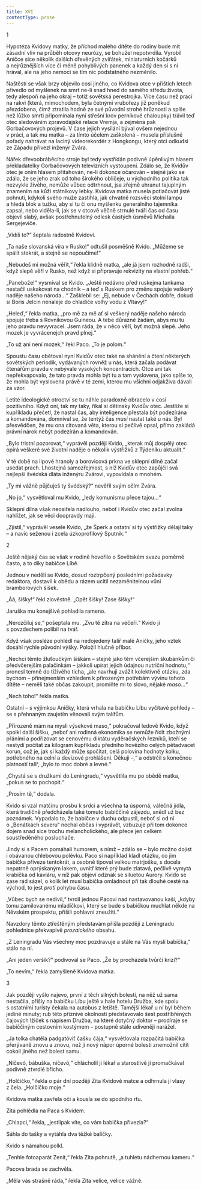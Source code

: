 ```yaml
---
title: XVI
contentType: prose
---
```


1

  

Hypotéza Kvidovy matky, že příchod malého dítěte do rodiny bude mít zásadní vliv na průběh otcovy neurózy, se bohužel nepotvrdila. Vyrobil Aničce sice několik dalších dřevěných zvířátek, miniaturních kočárků a nejrůznějších více či méně pohyblivých panenek a každý den si s ní hrával, ale na jeho nemoci se tím nic podstatného nezměnilo.

Naštěstí se však brzy objevilo cosi jiného, co Kvidova otce v příštích letech přivedlo od myšlenek na smrt ne-li snad hned do samého středu života, tedy alespoň na jeho okraj – totiž sovětská perestrojka. Více času než prací na rakvi (která, mimochodem, byla četnými vrubořezy již poněkud přezdobena, čímž ztratila hodně ze své původní strohé hrůznosti a spíše než lůžko smrti připomínala nyní střešní krov perníkové chaloupky) trávil teď otec sledováním zpravodajské relace Vremja, a zejména pak Gorbačovových projevů. V čase jejich vysílání býval ovšem nejednou v práci, a tak mu matka – za tímto účelem zaškolená – musela příslušné pořady nahrávat na laciný videorekordér z Hongkongu, který otci odkudsi ze Západu přivezl inženýr Zvára.

Nářek dřevoobráběcího stroje byl tedy vystřídán podivně úpěnlivým hlasem překladatelky Gorbačovových televizních vystoupení. Zdálo se, že Kvidův otec je oním hlasem přitahován, ne-li dokonce očarován – stejně jako se zdálo, že se jeho zrak od toho širokého obličeje, u východního politika tak nezvykle živého, nemůže vůbec odtrhnout, jsa zřejmě uhranut tajuplným znamením na kůži státníkovy lebky. Kvidova matka musela potlačovat jisté pohnutí, kdykoli svého muže zastihla, jak chvatně rozsvěcí stolní lampu a hledá blok a tužku, aby si tu či onu myšlenku generálního tajemníka zapsal, nebo viděla-li, jak se v otcově věčně strnulé tváři čas od času objevil slabý, avšak postřehnutelný odlesk častých úsměvů Michaila Sergejeviče.

„Vidíš to?“ šeptala radostně Kvidovi.

„Ta naše slovanská víra v Rusko!“ odtušil posměšně Kvido. „Můžeme se spálit stokrát, a stejně se nepoučíme!“

„Nebudeš mi možná věřit,“ řekla klidně matka, „ale já jsem rozhodně radši, když slepě věří v Rusko, než když si připravuje rekvizity na vlastní pohřeb.“

„Panebože!“ vysmíval se Kvido. „Ještě nedávno před ruskejma tankama nestačil uskakovat na chodník – a teď s Ruskem pro změnu spojuje veškerý naděje našeho národa…“ Zašklebil se: „Ej, nebude v Čechách dobře, dokud si Boris Jelcin nenaleje do chladiče volhy vodu z Vltavy!“

„Heleď,“ řekla matka, „pro mě za mě ať si veškerý naděje našeho národa spojuje třeba s Rovníkovou Guineou. A tebe důrazně žádám, abys mu tu jeho pravdu nevyvracel. Jsem ráda, že v něco věří, byť možná slepě. Jeho mozek je vyvrácenejch pravd plnej.“

„To už ani není mozek,“ řekl Paco. „To je polom.“

Spoustu času obětoval nyní Kvidův otec také na shánění a čtení některých sovětských periodik, vydávaných rovněž u nás, která začala podávat čtenářům pravdu v nebývale vysokých koncentracích. Otce ani tak nepřekvapovalo, že tato pravda mohla být tu a tam vyslovena, jako spíše to, že mohla být vyslovena právě v té zemi, kterou mu všichni odjakživa dávali za vzor.

Letité ideologické otroctví se tu náhle paradoxně obracelo v cosi pozitivního. Když oni, tak my taky, říkal si dětinsky Kvidův otec. Jestliže si kupříkladu přečetl, že nastal čas, aby inteligence přestala být podezírána a komandována, domníval se, že tentýž čas _musí_ nastat také u nás. Byl přesvědčen, že mu ona citovaná věta, kterou si pečlivě opsal, přímo zakládá právní nárok nebýt podezírán a komandován.

„Bylo tristní pozorovat,“ vyprávěl později Kvido, „kterak můj dospělý otec opírá veškeré své životní naděje o několik výstřižků z Týdeníku aktualit.“

V té době na lipové hranoly a borovicová prkna ve sklepní dílně začal usedat prach. Lhostejná samozřejmost, s níž Kvidův otec zapůjčil svá nejlepší švédská dláta inženýru Zvárovi, vypovídala o mnohém.

„Ty mi vážně půjčuješ ty švédský?“ nevěřil svým očím Zvára.

„No jo,“ vysvětloval mu Kvido, „ledy komunismu přece tajou…“

Sklepní dílna však neosiřela nadlouho, neboť i Kvidův otec začal zvolna nahlížet, jak se věci doopravdy mají.

„Zjistil,“ vyprávěl vesele Kvido, „že Šperk a ostatní si ty výstřižky dělají taky – a navíc seženou i zcela úzkoprofilový Sputnik.“

2

  

Ještě nějaký čas se však v rodině hovořilo o Sovětském svazu poměrně často, a to díky babičce Líbě.

Jednou v neděli se Kvido, dosud roztrpčený posledními požadavky redaktora, dostavil k obědu a rázem ucítil nezaměnitelnou vůni bramborových šišek.

„Áá, šišky!“ řekl zlověstně. „Opět šišky! Zase šišky!“

Jaruška mu konejšivě pohladila rameno.

„Nerozčiluj se,“ pošeptala mu. „Zvu tě zítra na večeři.“ Kvido ji s povzdechem políbil na tvář.

Když však posléze pohlédl na nedojedený talíř malé Aničky, jeho vztek dosáhl rychle původní výšky. Položil hlučně příbor.

„Nechci těmto žluťoučkým šiškám – stejně jako těm včerejším škubánkům či předvčerejším palačinkám – jakkoli upírat jejich údajnou nutriční hodnotu,“ pronesl temně do tíživého ticha, „ale navrhuji zvážit kolektivně otázku, zda bychom – přinejmenším vzhledem k přirozeným potřebám vývinu tohoto dítěte – neměli také občas zakoupit, promiňte mi to slovo, nějaké _maso_…“

„Nech toho!“ řekla matka.

Ostatní – s výjimkou Aničky, která vrhala na babičku Líbu vyčítavé pohledy – se s přehnaným zaujetím věnovali svým talířům.

„Přirozeně mám na mysli výsekové maso,“ pokračoval ledově Kvido, když spolkl další šišku, „neboť ani rodinná ekonomika se nemůže řídit zbožnými přáními a podřizovat se cenovému diktátu vyděračských řezníků, kteří se nestydí počítat za kilogram kupříkladu předního hovězího celých pětadvacet korun, což je, jak si každý může spočítat, celá polovina hodnoty kolku, potřebného na celní a devizové prohlášení. Děkuji –,“ a odstrčil s konečnou platností talíř, „bylo to moc dobré a levné.“

„Chystá se s družkami do Leningradu,“ vysvětlila mu po obědě matka, „pokus se to pochopit.“

„Prosím tě,“ dodala.

  

Kvido si vzal matčinu prosbu k srdci a všechna ta úsporná, válečná jídla, která tradičně předcházela také tomuto babiččině zájezdu, snědl už bez poznámek. Vypadalo to, že babičce v duchu odpustil, neboť si od ní o „Benátkách severu“ nechal občas i vyprávět, vzbuzuje při tom dokonce dojem snad sice trochu melancholického, ale přece jen celkem soustředěného posluchače.

Jindy si s Pacem pomáhali humorem, s nímž – zdálo se – bylo možno dojíst i obávanou chlebovou polévku. Paco si například kladl otázku, co jim babička přiveze tentokrát, a osobně tipoval velkou matr­jošku, s docela nepatrně oprýskaným lakem, uvnitř které prý bude zlatavá, pečlivě vymytá krabička od kaviáru, v níž pak objeví odznak se siluetou Aurory. Kvido se zase rád sázel, o kolik let musí babička omládnout při tak dlouhé cestě na východ, to jest _proti_ pohybu času.

„Vůbec bych se nedivil,“ tvrdil jednou Pacovi nad nastavovanou kaší, „kdyby tomu zamilovanému mladíčkovi, který se bude s babičkou muchlat někde na Něvském prospektu, přišili pohlavní zneužití.“

  

Navzdory těmto ztřeštěným představám přišla později z Leningradu pohlednice překvapivě _prozaického_ obsahu.

„Z Leningradu Vás všechny moc pozdravuje a stále na Vás myslí babička,“ stálo na ní.

„Ani jeden veršík?“ podivoval se Paco. „Že by procházela tvůrčí krizí?“

„To nevím,“ řekla zamyšleně Kvidova matka.

3

  

Jak později vyšlo najevo, první z těch silných bolestí, na něž už sama nestačila, přišly na babičku Líbu ještě v hale hotelu Družba, kde spolu s ostatními turisty čekala na autobus z letiště. Tamější lékař u ní byl během jediné minuty; rub této příznivé okolnosti představovalo šest postříbřených čajových lžiček s nápisem Družba, na které dotyčný doktor – prodíraje se babiččiným cestovním kostýmem – postupně stále udiveněji narážel.

„Ja tolka chatěla padgatóviť čašku čája,“ vysvětlovala rozpačitá babička přerývaně znovu a znovu, než ji nový nápor úporné bolesti znemožnil cítit cokoli jiného než bolest samu.

„Ničevó, bábuška, ničevó,“ chlácholil ji lékař a starostlivě jí promačkával podivně ztvrdlé břicho.

„Holčičko,“ řekla o pár dní později Zita Kvidově matce a odhrnula jí vlasy z čela. „Holčičko moje.“

Kvidova matka zavřela oči a kousla se do spodního rtu.

Zita pohlédla na Paca s Kvidem.

„Chlapci,“ řekla, „jestlipak víte, co vám babička přivezla?“

Sáhla do tašky a vytáhla dva těžké balíčky.

Kvido s námahou polkl.

„Tenhle fotoaparát Zenit,“ řekla Zita pohnutě, „a tuhletu nádhernou kameru.“

Pacova brada se zachvěla.

„Měla vás strašně ráda,“ řekla Zita velice, velice vážně.
